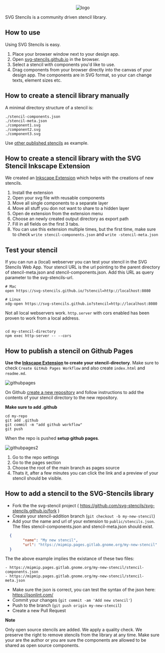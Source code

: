 <p align="center">
  <img alt="logo" src="https://svg-stencils.github.io/images/logo-big.png">
</p>

SVG Stencils is a community driven stencil library.

## How to use

Using SVG Stencils is easy.

1. Place your browser window next to your design app.
1. Open [svg-stencils.github.io](svg-stencils.github.io) in the browser.
1. Select a stencil with components you'd like to use.
1. Drag components from your browser directly into the canvas of your design app. The components are in SVG format, so your can change texts, element sizes etc.

## How to create a stencil library manually

A minimal directory structure of a stencil is:

```
./stencil-components.json
./stencil-meta.json
./component1.svg
./component2.svg
./component3.svg
```

Use [other published stencils](https://github.com/svg-stencils/svg-stencils.github.io/blob/main/public/stencils.json) as example.

## How to create a stencil library with the SVG Stencil Inkscape Extension

We created an [Inkscape
Extension](https://github.com/svg-stencils/inkscape-svg_stencil_export) which
helps with the creations of new stencils.

1. Install the extension
2. Open your svg file with reusable components
3. Move all single components to a separate layer
4. Move all stuff you don not want to share to a hidden layer
5. Open de extension from the extension menu
6. Choose an newly created output directory as export path
6. Fill in all fields on the first 3 tabs.
7. You can use this extension multiple times, but the first time, make sure to check `write stencil-components.json` and `write -stencil-meta.json`

## Test your stencil

If you can run a (local) webserver you can test your stencil in the SVG
Stencils Web App. Your stencil URL is the url pointing to the parent directory
of stencil-meta.json and stencil-components.json. Add this URL as query
parameter to the svg-stencils-url.

```
# Mac
open https://svg-stencils.github.io/?stencil=http://localhost:8080

# Linux
xdg-open https://svg-stencils.github.io?stencil=http://localhost:8080
```

Not all local webservers work. `http.server` with cors enabled has been proven to work from a
local address.

```

cd my-stencil-directory
npm exec http-server -- --cors
```

## How to publish a stencil on Github Pages

**Use the [Inkscape
Extension](https://github.com/svg-stencils/inkscape-svg_stencil_export) to create your stencil-directory**. Make sure to check `Create GitHub Pages Workflow` and also create `index.html` and `readme.md`.

![githubpages](https://user-images.githubusercontent.com/658612/162697448-e1fd793b-90c7-40ca-93ba-1e0cd6ca06cb.png)

On Github [create a new repository](https://github.com/new) and follow instructions to add the contents of your stencil directory to the new repository.

**Make sure to add .github**

```
cd my-repo
git add .github
git commit -m "add github workflow"
git push
```

When the repo is pushed **setup github pages**.

![githubpages2](https://user-images.githubusercontent.com/658612/162701768-b940ef31-0f0f-48cf-a1b4-901284a9b2e7.png)

1. Go to the repo settings
2. Go to the pages section
3. Choose the root of the main branch as pages source
4. Thats it, after a few minutes you can click the link and a preview of your stencil should be visible.

## How to add a stencil to the SVG-Stencils library

- Fork the the svg-stencil project ( https://github.com/svg-stencils/svg-stencils.github.io/fork )
- Create your stencil-addition branch (`git checkout -b my-new-stencil`)
- Add your the name and url of your extension to `public/stencils.json`. The files stencil-components.json and stencil-meta.json should exist.

```json
  {
        "name": "My new stencil",
        "url": "https://mipmip.pages.gitlab.gnome.org/my-new-stencil"
  }
```

The the above example implies the existance of these two files:

```
- https://mipmip.pages.gitlab.gnome.org/my-new-stencil/stencil-components.json
- https://mipmip.pages.gitlab.gnome.org/my-new-stencil/stencil-meta.json
```

- Make sure the json is correct, you can test the syntax of the json here: https://jsonlint.com/
- Commit your changes (`git commit -am 'Add new stencil'`)
- Push to the branch (`git push origin my-new-stencil`)
- Create a new Pull Request

**Note**

Only open source stencils are added. We apply a quality check. We preserve the
right to remove stencils from the library at any time. Make sure your are the
author or you are sure the components are allowed to be shared as open source
components.
